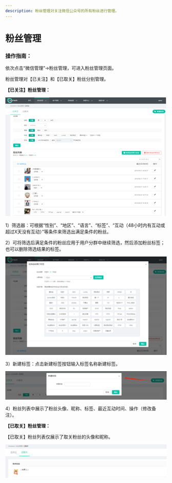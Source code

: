 ```yaml
---
description: 粉丝管理对关注微信公众号的所有粉丝进行管理。
---
```


# 粉丝管理

### 操作指南：

依次点击“微信管理”-&gt;粉丝管理，可进入粉丝管理页面。

粉丝管理对【已关注】和【已取关】粉丝分别管理。

**【已关注】粉丝管理：**

![&#x56FE;1&#x2014;&#x5DF2;&#x5173;&#x6CE8;&#x7C89;&#x4E1D;&#x7BA1;&#x7406;&#x754C;&#x9762;](../.gitbook/assets/image%20%28436%29.png)

1）筛选器：可根据“性别”、“地区”、“语言”、“标签”、“互动（48小时内有互动或超过X天没有互动）”等条件来筛选出满足条件的粉丝。

2）可将筛选后满足条件的粉丝应用于用户分群中继续筛选，然后添加粉丝标签；也可以删除筛选结果的标签。

![&#x56FE;2&#x2014;&#x7ED9;&#x7B5B;&#x9009;&#x7ED3;&#x679C;&#x6253;&#x6807;&#x7B7E;](../.gitbook/assets/image%20%28133%29.png)

3）新建标签：点击新建标签按钮输入标签名称新建标签。

![&#x56FE;3&#x2014;&#x65B0;&#x5EFA;&#x6807;&#x7B7E;](../.gitbook/assets/image%20%28188%29.png)

4）粉丝列表中展示了粉丝头像、昵称、标签、最近互动时间、操作（修改备注）。

**【已取关】粉丝管理：**

【已取关】粉丝列表仅展示了取关粉丝的头像和昵称。

![&#x56FE;2&#x2014;&#x5DF2;&#x53D6;&#x5173;&#x7C89;&#x4E1D;&#x7BA1;&#x7406;&#x754C;&#x9762;](../.gitbook/assets/image%20%28208%29.png)

